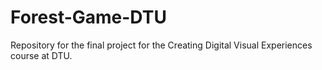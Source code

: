 # Forest-Game-DTU

Repository for the final project for the Creating Digital Visual Experiences course at DTU.
